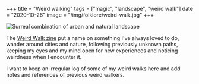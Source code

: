 +++
title = "Weird walking"
tags = ["magic", "landscape", "weird walk"]
date = "2020-10-26"
image = "/img/folklore/weird-walk.jpg"
+++

![Surreal combination of urban and natural landscape](/img/folklore/weird-walk.jpg "Surreal combination of urban and natural landscape")

The [Weird Walk zine](https://www.weirdwalk.co.uk/) put a name on something I've always loved to do, wander around cities and nature, following previously unknown paths, keeping my eyes and my mind open for new experiences and noticing weirdness when I encounter it.

I want to keep an irregular log of some of my weird walks here and add notes and references of previous weird walkers.
